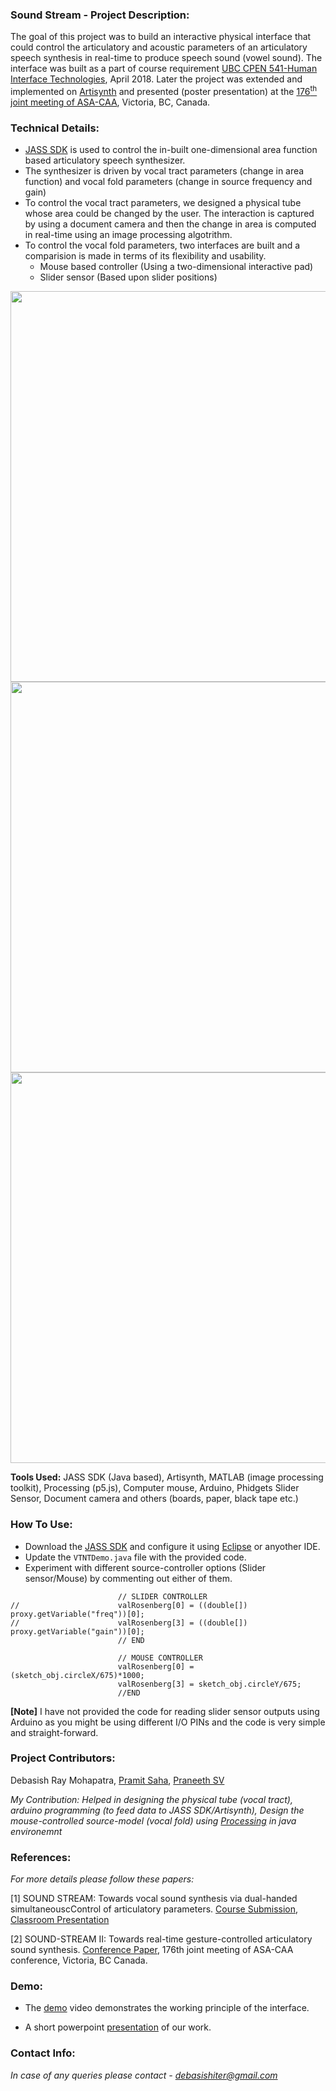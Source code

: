### Sound Stream - Project Description:
The goal of this project was to build an interactive physical interface that could control the articulatory and acoustic parameters of an articulatory speech synthesis in real-time to produce speech sound (vowel sound). The interface was built as a part of course requirement [UBC CPEN 541-Human Interface Technologies](https://courses.ece.ubc.ca/518/), April 2018. Later the project was extended and implemented on [Artisynth](https://www.artisynth.org/Main/HomePage) and presented (poster presentation) at the [176<sup>th</sup> joint meeting of ASA-CAA](https://acousticalsociety.org/176th-meeting-acoustical-society-of-america/), Victoria, BC, Canada.

### Technical Details:
* [JASS SDK](http://persianney.com/kvdoelcsubc/jass/) is used to control the in-built one-dimensional area function based articulatory speech synthesizer.
* The synthesizer is driven by vocal tract parameters (change in area function) and vocal fold parameters (change in source frequency and gain)
* To control the vocal tract parameters, we designed a physical tube whose area could be changed by the user. The interaction is captured by using a document camera and then the change in area is computed in real-time using an image processing algotrithm.
* To control the vocal fold parameters, two interfaces are built and a comparision is made in terms of its flexibility and usability.
  * Mouse based controller (Using a two-dimensional interactive pad)
  * Slider sensor (Based upon slider positions)

<img src="assets/img/img2.JPG" width="625">
<img src="assets/img/img3.JPG" width="625">
<img src="assets/img/img1.JPG" width="625">

**Tools Used:** JASS SDK (Java based), Artisynth, MATLAB (image processing toolkit), Processing (p5.js), Computer mouse, Arduino, Phidgets Slider Sensor, Document camera and others (boards, paper, black tape etc.) 

### How To Use:
* Download the [JASS SDK](http://persianney.com/kvdoelcsubc/jass/) and configure it using [Eclipse](https://www.eclipse.org/downloads/packages/release/oxygen/3a/eclipse-ide-java-developers) or anyother IDE.
* Update the `VTNTDemo.java` file with the provided code.
* Experiment with different source-controller options (Slider sensor/Mouse) by commenting out either of them.

```
                    	// SLIDER CONTROLLER
//                    	valRosenberg[0] = ((double[]) proxy.getVariable("freq"))[0];
//                    	valRosenberg[3] = ((double[]) proxy.getVariable("gain"))[0];
                    	// END
                    	
                    	// MOUSE CONTROLLER
                    	valRosenberg[0] = (sketch_obj.circleX/675)*1000;
                    	valRosenberg[3] = sketch_obj.circleY/675;
                     	//END
 ```
**[Note]** I have not provided the code for reading slider sensor outputs using Arduino as you might be using different I/O PINs and the code is very simple and straight-forward.

### Project Contributors:
 Debasish Ray Mohapatra, [Pramit Saha](https://github.com/Pramit15), [Praneeth SV](https://github.com/Praneethsv)

*My Contribution: Helped in designing the physical tube (vocal tract), arduino programming (to feed data to JASS SDK/Artisynth), Design the mouse-controlled source-model (vocal fold) using [Processing](https://processing.org/) in java environemnt*

### References:

*For more details please follow these papers:*

[1] SOUND STREAM: Towards vocal sound synthesis via dual-handed simultaneouscControl of articulatory parameters. [Course Submission](https://github.com/Debasishray19/SoundStream/blob/master/assets/soundstream_classroomSubmission.pdf), [Classroom Presentation](https://github.com/Debasishray19/SoundStream/blob/master/assets/ConferencePresentation.pdf)

[2] SOUND-STREAM II: Towards real-time gesture-controlled articulatory sound synthesis. [Conference Paper](https://arxiv.org/pdf/1811.08029.pdf), 176th joint meeting of ASA-CAA conference, Victoria, BC Canada.

### Demo:
* The [demo](https://github.com/Debasishray19/SoundStream/blob/master/assets/videoDemo.mp4) video demonstrates the working principle of the interface. 

* A short powerpoint [presentation](https://github.com/Debasishray19/SoundStream/blob/master/assets/DemoSession.pdf) of our work.

### Contact Info: 
*In case of any queries please contact - debasishiter@gmail.com*
